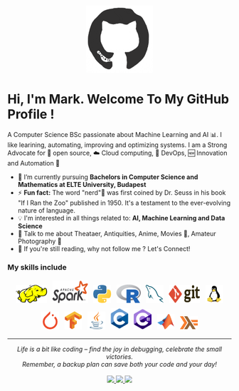 <div align="center">
	<img title="GitHub" alt="Github" src="https://raw.githubusercontent.com/MarkSikos/MarkSikos/main/pics/octo.gif"width="150" height="150"/>
</div>


# Hi, I'm Mark. Welcome To My GitHub Profile !

A Computer Science BSc passionate about Machine Learning and AI :bar_chart:. I like learining, automating, improving and optimizing systems. I am a Strong Advocate for 📜 open source, :cloud: Cloud computing, 🚀 DevOps, :new: Innovation and Automation :robot: 

- 🌱 I’m currently pursuing **Bachelors in Computer Science and Mathematics at ELTE University, Budapest**
- ⚡ **Fun fact:**  The word "nerd"🔬 was first coined by Dr. Seuss in his book "If I Ran the Zoo" published in 1950. It's a testament to the ever-evolving nature of language.
- :bulb: I'm interested in all things related to: **AI, Machine Learning and Data Science**
- 💬 Talk to me about Theataer, Antiquities, Anime, Movies 🎥, Amateur Photography 📸
- 👋 If you're still reading, why not follow me ? Let's Connect!

### My skills include

<p align="center">
	<img title="Hadoop" alt="Hadoop" src="https://raw.githubusercontent.com/MarkSikos/MarkSikos/main/pics/hadoop.svg" width="70" height="40" style="vertical-align:down; margin:4px"/>
	<img title="Spark" alt="Spark" src="https://raw.githubusercontent.com/MarkSikos/MarkSikos/main/pics/apache-spark-5.svg" width="80" height="50" style="vertical-align:down; margin:4px"/>
	<img title="Python" alt="Python" src="https://raw.githubusercontent.com/MarkSikos/MarkSikos/main/pics/python-5.svg" width="40" height="40" style="vertical-align:down; margin:4px"/>
	<img title="R" alt="linux" src="https://raw.githubusercontent.com/MarkSikos/MarkSikos/main/pics/r-lang.svg" width="55" style="vertical-align:down; margin:4px"/>
	<img title="MySQL" alt="MySQL" src="https://raw.githubusercontent.com/MarkSikos/MarkSikos/main/pics/mysql-6.svg" width="40" height="40" style="vertical-align:down; margin:4px"/>
	<img title="Git" alt="Git" src="https://raw.githubusercontent.com/MarkSikos/MarkSikos/main/pics/git.svg" width="70" height="40" style="vertical-align:down; margin:4px"/>
	<img title="linux" alt="linux" src="https://raw.githubusercontent.com/MarkSikos/MarkSikos/main/pics/linux-tux.svg" width="40" style="vertical-align:down; margin:4px"/>	
	<img title="pytorch" alt="pytorch" src="https://raw.githubusercontent.com/MarkSikos/MarkSikos/main/pics/pytorch-icon.svg" width="40" style="vertical-align:down; margin:4px"/>	
	<img title="tensorflow" alt="tensorflow" src="https://raw.githubusercontent.com/MarkSikos/MarkSikos/main/pics/tensorflow-icon.svg" width="40" style="vertical-align:down; margin:4px"/>	
	<img title="java" alt="java" src="https://raw.githubusercontent.com/MarkSikos/MarkSikos/main/pics/java-icon.svg" width="40" style="vertical-align:down; margin:4px"/>	
	<img title="C" alt="C" src="https://raw.githubusercontent.com/MarkSikos/MarkSikos/main/pics/c-1.svg" width="40" style="vertical-align:down; margin:4px"/>	
	<img title="C#" alt="C#" src="https://raw.githubusercontent.com/MarkSikos/MarkSikos/main/pics/c--4.svg" width="40" style="vertical-align:down; margin:4px"/>	
	<img title="MATLAB" alt="MATLAB" src="https://raw.githubusercontent.com/MarkSikos/MarkSikos/main/pics/matlab.svg" width="40" style="vertical-align:down; margin:4px"/>	
	<img title="HASKELL" alt="HASKELL" src="https://raw.githubusercontent.com/MarkSikos/MarkSikos/main/pics/haskell.svg" width="40" style="vertical-align:down; margin:4px"/>	
</p>


<hr>
<p align="center">
   <i>Life is a bit like coding – find the joy in debugging, celebrate the small victories. </i>
   <br>
   <i>Remember, a backup plan can save both your code and your day!</i>
   <br>
<br>

  <a target="_blank" href="linkedin.com/in/mark-peter-sikos-878110190">
    <img src="https://img.shields.io/badge/-LinkedIn-0077B5?style=for-the-badge&logo=Linkedin&logoColor=white"></img>
  </a>
  <a target="_blank" href="mailto:masik20009@gmail.com">
    <img src="https://img.shields.io/badge/-Gmail-D14836?style=for-the-badge&logo=Gmail&logoColor=white"></img>
  </a>
  <a target="_blank" href="https://twitter.com/sikos_mark">
    <img src="https://img.shields.io/badge/-Twitter-1DA1F2?style=for-the-badge&logo=Twitter&logoColor=white"></img>
  </a>
  

<br>
</p>       

   
   
